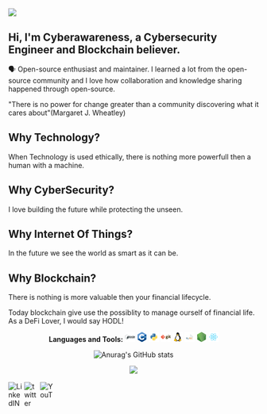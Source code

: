 <img src="https://rishavanand.github.io/static/images/greetings.gif" align="center" style="width: 40%" />
</br>
<!--<img src="https://media.giphy.com/media/hvRJCLFzcasrR4ia7z/giphy.gif" width="25px">
-->

## Hi, I'm Cyberawareness, a Cybersecurity Engineer and Blockchain believer. 

🗣 Open-source enthusiast and maintainer. I learned a lot from the open-source community and I love how collaboration and knowledge sharing happened through open-source.

"There is no power for change greater than a community discovering what it cares about"(Margaret J. Wheatley)

Why Technology?
----------------
When Technology is used ethically, there is nothing more powerfull then a human with a machine. 

Why CyberSecurity?
------------------
I love building the future while protecting the unseen. 

Why Internet Of Things?
-----------------------
In the future we see the world as smart as it can be. 

Why Blockchain?
---------------
There is nothing is more valuable then your financial lifecycle.

Today blockchain give use the possiblity to manage ourself of financial life. As a DeFi Lover, I would say HODL! 


<!--
**PaulGG-Code/PaulGG-Code** is a ✨ _special_ ✨ repository because its `README.md` (this file) appears on your GitHub profile.
Here are some ideas to get you started:

- 🔭 I’m currently working on ...
- 🌱 I’m currently learning ...
- 👯 I’m looking to collaborate on ...
- 🤔 I’m looking for help with ...
- 💬 Ask me about ...
- 📫 How to reach me: ...
- 😄 Pronouns: ...
- ⚡ Fun fact: ...
-->

<div align="center" width="50">
  
  **Languages and Tools:**
  <code><img height="20" src="https://raw.githubusercontent.com/github/explore/80688e429a7d4ef2fca1e82350fe8e3517d3494d/topics/bash/bash.png"></code>
  <code><img height="20" src="https://raw.githubusercontent.com/github/explore/80688e429a7d4ef2fca1e82350fe8e3517d3494d/topics/cpp/cpp.png"></code>
  <code><img height="20" src="https://raw.githubusercontent.com/github/explore/80688e429a7d4ef2fca1e82350fe8e3517d3494d/topics/python/python.png"></code>
  <code><img height="20" src="https://raw.githubusercontent.com/github/explore/80688e429a7d4ef2fca1e82350fe8e3517d3494d/topics/git/git.png"></code>
  <code><img height="20" src="https://raw.githubusercontent.com/github/explore/80688e429a7d4ef2fca1e82350fe8e3517d3494d/topics/linux/linux.png"></code>
  <code><img height="20" src="https://raw.githubusercontent.com/github/explore/80688e429a7d4ef2fca1e82350fe8e3517d3494d/topics/mysql/mysql.png"></code>
  <code><img height="20" src="https://raw.githubusercontent.com/github/explore/80688e429a7d4ef2fca1e82350fe8e3517d3494d/topics/nodejs/nodejs.png"></code>
  <code><img height="20" src="https://raw.githubusercontent.com/github/explore/80688e429a7d4ef2fca1e82350fe8e3517d3494d/topics/react/react.png"></code>


<!--
<a  href="https://github.com/paulgg-code"> 
<img alt="Cyberawareness's github stats" width="50%" src="https://github-readme-stats.vercel.app/api?username=paulgg-code&show_icons=true&count_private=true&hide_border=true&bg_color=50,e96205,904e99&title_color=fff&text_color=fff&icon_color=f2f2f2" href="https://github.com/paulgg-code" />
<img alt="Top Langs" width="42%" src="https://github-readme-stats.vercel.app/api/top-langs/?username=paulgg-code&layout=compact&count_private=true&&hide_border=true&bg_color=904e99&title_color=fff&text_color=fff&icon_color=f2f2f2&hide=jupyter%20notebook&langs_count=5" href="https://github.com/paulgg-code" />
</a>
-->

![Anurag's GitHub stats](https://github-readme-stats.vercel.app/api?username=PaulGG-Code&show_icons=true&theme=calm&bg_color=00000000)
  
<img src ="https://github-readme-stats.vercel.app/api/top-langs/?username=paulgg-code&layout=compact&hide_border=true&theme=darcula&bg_color=00000000&langs_count=10&hide=jupyter%20notebook,tex,css,php">

</div>

<p align="left">
<a href="https://www.linkedin.com/in/paul-gedeon/">
  <img align="left" alt="LinkedIN" width="32px" src="https://raw.githubusercontent.com/peterthehan/peterthehan/master/assets/linkedin.svg" />
</a>
<a href="https://twitter.com/io_blockchain">
  <img align="left" alt="twitter" width="32px" src="https://raw.githubusercontent.com/johan/svg-cleanups/master/logos/twitter.svg"
</a>       
<a href="https://www.youtube.com/channel/UCmosf_YwWclnsUEnHaCk4XA">
  <img align="left" alt="YouTube" title="YouTube" height="32" width="32" src="https://raw.githubusercontent.com/peterthehan/peterthehan/master/assets/youtube.svg">
</a>
</p>
  
